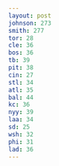 ```yaml
---
layout: post
johnson: 273
smith: 277
tor: 28
cle: 36
bos: 36
tb: 39
pit: 38
cin: 27
stl: 34
atl: 35
bal: 44
kc: 36
nyy: 39
laa: 34
sd: 25
wsh: 32
phi: 31
lad: 36
---
```

